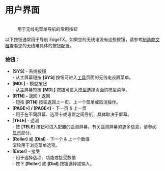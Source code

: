# 用户界面

<figure><img src="/.gitbook/assets/bwUserinterface.png" alt=""><figcaption><p>用于无线电菜单导航的常用按钮</p></figcaption></figure>

以下按钮通常用于导航 EdgeTX。如果您的无线电没有这些按钮，请参考[制造商文档](https://drive.google.com/drive/folders/1HPqNbVZT9yzQsHoVKRPTM1YFeBXevYS9?usp=sharing)查看您的无线电具体的按钮配置。

### **按钮：**

* **\[SYS]** - 系统按钮\
  \- 从主屏幕短按 **\[SYS]** 按钮可进入[工具](radio-settings/)页面的无线电设置菜单。
* **\[MDL]** - 模型按钮\
  \- 从主屏幕短按 **\[MDL]** 按钮可进入[模型选择](model-select/)页面的模型菜单。
* **\[RTN] -** 返回 / 返回\
  \- 短按 **\[RTN]** 按钮返回上一页、上一个菜单或取消操作。
* **\[PAGE>] / \[PAGE<]** - 下一页 & 上一页\
  \- 用于在不同屏幕、选项卡或设置之间导航，具体取决于屏幕。
* **\[TELE] -** 遥测\
  \- 按 **\[TELE]** 按钮可进入配置的遥测屏幕。有关遥测屏幕的更多信息，请参阅[显示](model-select/display.md)部分。
* **\[Roller]** 或 **\[Dial]** - 下一个 & 上一个数值\
  滚轮用于浏览菜单选项。&#x20;
* **\[Enter]** - 接受\
  \- 用于选择选项、功能或接受数值\
  \- 按下 **\[Roller]** 或 **\[Dial]** 按钮选择或输入。